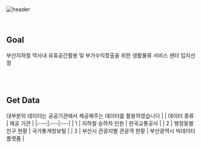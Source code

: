 ![header](https://capsule-render.vercel.app/api?type=rect&color=b0b0b0&height=300&section=header&text=Distribution&fontColor=ffffff&fontSize=75&fontAlign=50&fontAlignY=50)

<br/>

## Goal
 부산지하철 역사내 유휴공간활용 및 부가수익창출을 위한 생활물류 서비스 센터 입지선정

<br/>
<br/>

## Get Data
 대부분의 데이터는 공공기관에서 제공해주는 데이터를 활용하였습니다
 |  | 데이터 종류 | 제공 기관 |
 |:---:|:---|:---|
 | 1 | 지하철 승하차 인원 | 한국교통공사 |
 | 2 | 행정동별 인구 현황 | 국가통계청보털 |
 | 3 | 부산시 관광지별 관광객 현황 | 부산광역시 빅데이터 플랫폼 |

